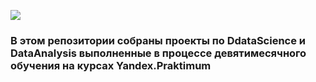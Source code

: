 ![](https://disk.yandex.ru/d/C0OWptoAZv2zQw)

### В этом репозитории собраны проекты по DdataScience и DataAnalysis выполненные в процессе девятимесячного обучения на курсах Yandex.Praktimum
